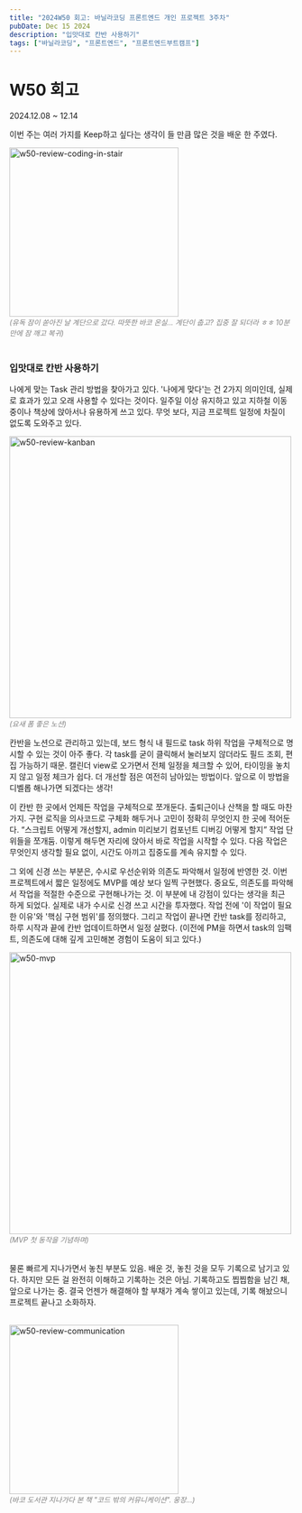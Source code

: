 ```yaml
---
title: "2024W50 회고: 바닐라코딩 프론트엔드 개인 프로젝트 3주차"
pubDate: Dec 15 2024
description: "입맛대로 칸반 사용하기"
tags: ["바닐라코딩", "프론트엔드", "프론트엔드부트캠프"]
---
```


# W50 회고
2024.12.08 ~ 12.14

이번 주는 여러 가지를 Keep하고 싶다는 생각이 들 만큼 많은 것을 배운 한 주였다.

<img src="/assets/img/w50-review-coding-in-stair.png" width="300" alt="w50-review-coding-in-stair">
<div style="color: gray; font-style: italic; font-size: 0.9em;">(유독 잠이 쏟아진 날 계단으로 갔다. 따뜻한 바코 온실... 계단이 춥고? 집중 잘 되더라 ㅎㅎ 10분 만에 잠 깨고 복귀)</div>

<br>

### 입맛대로 칸반 사용하기

나에게 맞는 Task 관리 방법을 찾아가고 있다. '나에게 맞다'는 건 2가지 의미인데, 실제로 효과가 있고 오래 사용할 수 있다는 것이다. 일주일 이상 유지하고 있고 지하철 이동 중이나 책상에 앉아서나 유용하게 쓰고 있다. 무엇 보다, 지금 프로젝트 일정에 차질이 없도록 도와주고 있다.

<img src="/assets/img/w50-review-kanban.png" width="500" alt="w50-review-kanban">
<div style="color: gray; font-style: italic; font-size: 0.9em;">(요새 폼 좋은 노션)</div>

칸반을 노션으로 관리하고 있는데, 보드 형식 내 필드로 task 하위 작업을 구체적으로 명시할 수 있는 것이 아주 좋다. 각 task를 굳이 클릭해서 눌러보지 않더라도 필드 조회, 편집 가능하기 때문. 캘린더 view로 오가면서 전체 일정을 체크할 수 있어, 타이밍을 놓치지 않고 일정 체크가 쉽다. 더 개선할 점은 여전히 남아있는 방법이다. 앞으로 이 방법을 디벨롭 해나가면 되겠다는 생각!

이 칸반 한 곳에서 언제든 작업을 구체적으로 쪼개둔다. 출퇴근이나 산책을 할 때도 마찬가지. 구현 로직을 의사코드로 구체화 해두거나 고민이 정확히 무엇인지 한 곳에 적어둔다. “스크립트 어떻게 개선할지, admin 미리보기 컴포넌트 디버깅 어떻게 할지” 작업 단위들을 쪼개둠. 이렇게 해두면 자리에 앉아서 바로 작업을 시작할 수 있다. 다음 작업은 무엇인지 생각할 필요 없이, 시간도 아끼고 집중도를 계속 유지할 수 있다.

그 외에 신경 쓰는 부분은, 수시로 우선순위와 의존도 파악해서 일정에 반영한 것. 이번 프로젝트에서 짧은 일정에도 MVP를 예상 보다 일찍 구현했다. 중요도, 의존도를 파악해서 작업을 적절한 수준으로 구현해나가는 것. 이 부분에 내 강점이 있다는 생각을 최근 하게 되었다. 실제로 내가 수시로 신경 쓰고 시간을 투자했다. 작업 전에 '이 작업이 필요한 이유'와 '핵심 구현 범위'를 정의했다. 그리고 작업이 끝나면 칸반 task를 정리하고, 하루 시작과 끝에 칸반 업데이트하면서 일정 살폈다. (이전에 PM을 하면서 task의 임팩트, 의존도에 대해 깊게 고민해본 경험이 도움이 되고 있다.)

<img src="/assets/img/w50-mvp.png" width="500" alt="w50-mvp">
<div style="color: gray; font-style: italic; font-size: 0.9em;">(MVP 첫 동작을 기념하며)</div>

<br>

물론 빠르게 지나가면서 놓친 부분도 있음. 배운 것, 놓친 것을 모두 기록으로 남기고 있다. 하지만 모든 걸 완전히 이해하고 기록하는 것은 아님. 기록하고도 찝찝함을 남긴 채, 앞으로 나가는 중. 결국 언젠가 해결해야 할 부채가 계속 쌓이고 있는데, 기록 해놨으니 프로젝트 끝나고 소화하자.

<br>

<img src="/assets/img/w50-review-communication.png" width="300" alt="w50-review-communication">
<div style="color: gray; font-style: italic; font-size: 0.9em;">(바코 도서관 지나가다 본 책 "코드 밖의 커뮤니케이션". 웅장...)</div>

<br>
